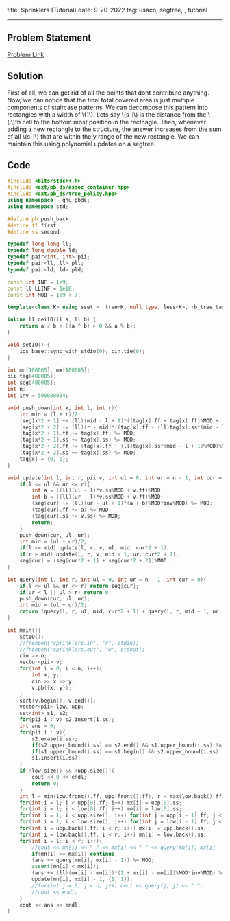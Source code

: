 title: Sprinklers (Tutorial)
date: 9-20-2022
tag: usaco, segtree, , tutorial

---

## Problem Statement

[Problem Link](http://www.usaco.org/index.php?page=viewproblem2&cpid=578)

## Solution

First of all, we can get rid of all the points that dont contribute anything. Now, we can notice that the final total covered area is just multiple components of staircase patterns. We can decompose this pattern into rectangles with a width of \\(1\\). Lets say \\(s_i\\) is the distance from the \\(i\\)th cell to the bottom most position in the rectnagle. Then, whenever adding a new rectangle to the structure, the answer increases from the sum of all \\(s_i\\) that are within the y range of the new rectangle. We can maintain this using polynomial updates on a segtree.

## Code

```c++
#include <bits/stdc++.h>
#include <ext/pb_ds/assoc_container.hpp>
#include <ext/pb_ds/tree_policy.hpp>
using namespace __gnu_pbds;
using namespace std;

#define pb push_back
#define ff first
#define ss second

typedef long long ll;
typedef long double ld;
typedef pair<int, int> pii;
typedef pair<ll, ll> pll;
typedef pair<ld, ld> pld;

const int INF = 1e9;
const ll LLINF = 1e18;
const int MOD = 1e9 + 7;

template<class K> using sset =  tree<K, null_type, less<K>, rb_tree_tag, tree_order_statistics_node_update>;

inline ll ceil0(ll a, ll b) {
    return a / b + ((a ^ b) > 0 && a % b);
}

void setIO() {
    ios_base::sync_with_stdio(0); cin.tie(0);
}

int mn[100005], mx[100005];
pii tag[400005];
int seg[400005];
int n;
int inv = 500000004;

void push_down(int x, int l, int r){
    int mid = (l + r)/2;
    (seg[x*2 + 1] += (ll)(mid - l + 1)*((tag[x].ff + tag[x].ff)%MOD + (ll)tag[x].ss*(mid - l)%MOD)%MOD*inv%MOD) %= MOD;
    (seg[x*2 + 2] += (ll)(r - mid)*((tag[x].ff + (ll)tag[x].ss*(mid - l + 1)%MOD)%MOD + (tag[x].ff + (ll)tag[x].ss*(r - l)%MOD)%MOD)%MOD*inv%MOD) %= MOD;
    (tag[x*2 + 1].ff += tag[x].ff) %= MOD;
    (tag[x*2 + 1].ss += tag[x].ss) %= MOD;
    (tag[x*2 + 2].ff += (tag[x].ff + (ll)tag[x].ss*(mid - l + 1)%MOD)%MOD) %= MOD;
    (tag[x*2 + 2].ss += tag[x].ss) %= MOD;
    tag[x] = {0, 0};
}

void update(int l, int r, pii v, int ul = 0, int ur = n - 1, int cur = 0){
    if(l <= ul && ur <= r){
        int a = ((ll)(ul - l)*v.ss%MOD + v.ff)%MOD;
        int b = ((ll)(ur - l)*v.ss%MOD + v.ff)%MOD;
        (seg[cur] += (ll)(ur - ul + 1)*(a + b)%MOD*inv%MOD) %= MOD;
        (tag[cur].ff += a) %= MOD;
        (tag[cur].ss += v.ss) %= MOD;
        return;
    }
    push_down(cur, ul, ur);
    int mid = (ul + ur)/2;
    if(l <= mid) update(l, r, v, ul, mid, cur*2 + 1);
    if(r > mid) update(l, r, v, mid + 1, ur, cur*2 + 2);
    seg[cur] = (seg[cur*2 + 1] + seg[cur*2 + 2])%MOD;
}

int query(int l, int r, int ul = 0, int ur = n - 1, int cur = 0){
    if(l <= ul && ur <= r) return seg[cur];
    if(ur < l || ul > r) return 0;
    push_down(cur, ul, ur);
    int mid = (ul + ur)/2;
    return (query(l, r, ul, mid, cur*2 + 1) + query(l, r, mid + 1, ur, cur*2 + 2))%MOD;
}

int main(){
    setIO();
    //freopen("sprinklers.in", "r", stdin);
    //freopen("sprinklers.out", "w", stdout);
    cin >> n;
    vector<pii> v;
    for(int i = 0; i < n; i++){
        int x, y;
        cin >> x >> y;
        v.pb({x, y});
    }
    sort(v.begin(), v.end());
    vector<pii> low, upp;
    set<int> s1, s2;
    for(pii i : v) s2.insert(i.ss);
    int ans = 0;
    for(pii i : v){
        s2.erase(i.ss);
        if(s2.upper_bound(i.ss) == s2.end() && s1.upper_bound(i.ss) != s1.begin()) upp.pb(i);
        if(s1.upper_bound(i.ss) == s1.begin() && s2.upper_bound(i.ss) != s2.end()) low.pb(i);
        s1.insert(i.ss);
    }
    if(!low.size() && !upp.size()){
        cout << 0 << endl;
        return 0;
    }
    int l = min(low.front().ff, upp.front().ff), r = max(low.back().ff, upp.back().ff);
    for(int i = l; i < upp[0].ff; i++) mx[i] = upp[0].ss;
    for(int i = l; i < low[0].ff; i++) mn[i] = low[0].ss;
    for(int i = 1; i < upp.size(); i++) for(int j = upp[i - 1].ff; j < upp[i].ff; j++) mx[j] = upp[i].ss;
    for(int i = 1; i < low.size(); i++) for(int j = low[i - 1].ff; j < low[i].ff; j++) mn[j] = low[i - 1].ss;
    for(int i = upp.back().ff; i < r; i++) mx[i] = upp.back().ss;
    for(int i = low.back().ff; i < r; i++) mn[i] = low.back().ss;
    for(int i = l; i < r; i++){
        //cout << mn[i] << " " << mx[i] << " " << query(mn[i], mx[i] - 1) << endl;
        if(mn[i] >= mx[i]) continue;
        (ans += query(mn[i], mx[i] - 1)) %= MOD;
        assert(mn[i] < mx[i]);
        (ans += (ll)(mx[i] - mn[i])*(1 + mx[i] - mn[i])%MOD*inv%MOD) %= MOD;
        update(mn[i], mx[i] - 1, {1, 1});
        //for(int j = 0; j < n; j++) cout << query(j, j) << " ";
        //cout << endl;
    }
    cout << ans << endl;
}
```